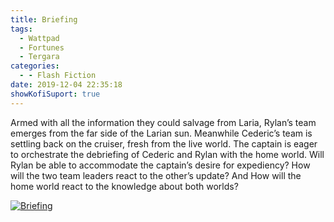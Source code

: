 ```yaml
---
title: Briefing
tags:
  - Wattpad
  - Fortunes
  - Tergara
categories:
  - - Flash Fiction
date: 2019-12-04 22:35:18
showKofiSuport: true
---
```


Armed with all the information they could salvage from Laria, Rylan’s team emerges from the far side of the Larian sun. Meanwhile Cederic’s team is settling back on the cruiser, fresh from the live world. The captain is eager to orchestrate the debriefing of Cederic and Rylan with the home world. Will Rylan be able to accommodate the captain’s desire for expediency?<!-- more --> How will the two team leaders react to the other’s update? And How will the home world react to the knowledge about both worlds?

<div class="center">

[![Briefing](/images/covers/fortunes.png "Briefing")](https://www.wattpad.com/812344279-fortunes-briefing)

</div>